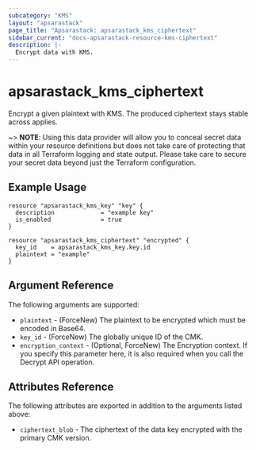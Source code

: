 ```yaml
---
subcategory: "KMS"
layout: "apsarastack"
page_title: "Apsarastack: apsarastack_kms_ciphertext"
sidebar_current: "docs-apsarastack-resource-kms-ciphertext"
description: |-
  Encrypt data with KMS.
---
```


# apsarastack\_kms\_ciphertext

Encrypt a given plaintext with KMS. The produced ciphertext stays stable across applies. 

~> **NOTE**: Using this data provider will allow you to conceal secret data within your resource definitions but does not take care of protecting that data in all Terraform logging and state output. Please take care to secure your secret data beyond just the Terraform configuration.

## Example Usage

```
resource "apsarastack_kms_key" "key" {
  description             = "example key"
  is_enabled              = true
}

resource "apsarastack_kms_ciphertext" "encrypted" {
  key_id    = apsarastack_kms_key.key.id
  plaintext = "example"
}
```

## Argument Reference

The following arguments are supported:

* `plaintext` - (ForceNew) The plaintext to be encrypted which must be encoded in Base64.
* `key_id` - (ForceNew) The globally unique ID of the CMK.
* `encryption_context` -
  (Optional, ForceNew) The Encryption context. If you specify this parameter here, it is also required when you call the Decrypt API operation. 


## Attributes Reference

The following attributes are exported in addition to the arguments listed above:

* `ciphertext_blob` - The ciphertext of the data key encrypted with the primary CMK version.
